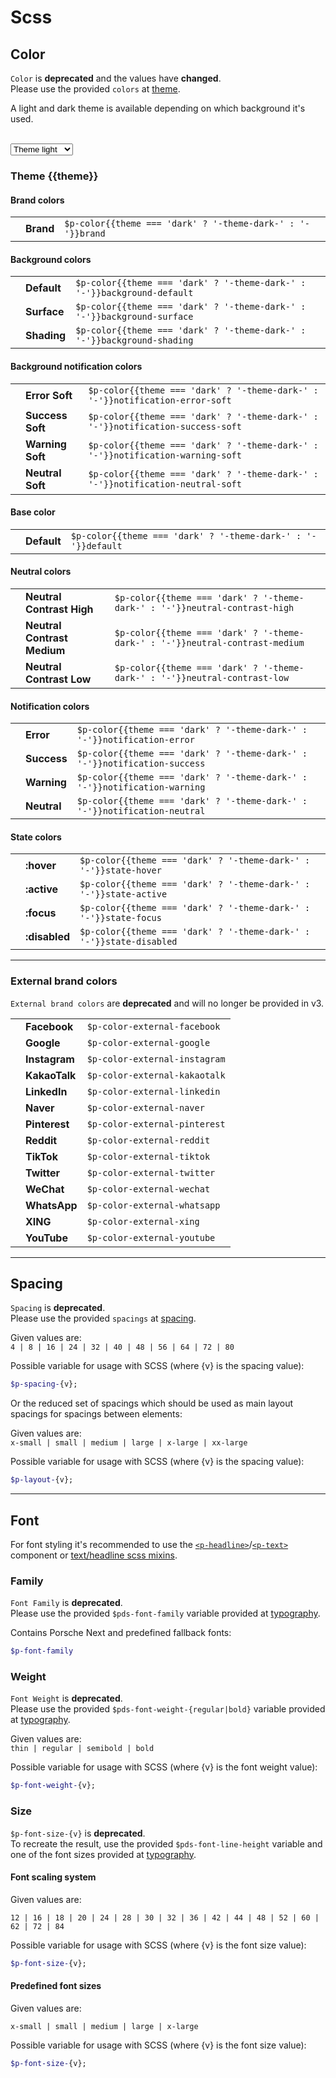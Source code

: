 # Scss

<TableOfContents></TableOfContents>

## Color

<p-inline-notification heading="Important note" state="error" persistent="true">
  <code>Color</code> is <strong>deprecated</strong> and the values have <strong>changed</strong>.<br>
  Please use the provided <code>colors</code> at <a href="styles/theme">theme</a>.
</p-inline-notification>

A light and dark theme is available depending on which background it's used.

<br>
<select id="theme-selector" v-model="theme" :data-selected="theme" aria-label="Select theme">
  <option disabled>Select theme</option>
  <option value="light">Theme light</option>
  <option value="dark">Theme dark</option>
</select>

### Theme {{theme}}

#### Brand colors

|                                            |           |                                                            |
| ------------------------------------------ | --------- | ---------------------------------------------------------- |
| <ColorBadge :theme="theme" color="brand"/> | **Brand** | `$p-color{{theme === 'dark' ? '-theme-dark-' : '-'}}brand` |

#### Background colors

|                                                         |             |                                                                         |
| ------------------------------------------------------- | ----------- | ----------------------------------------------------------------------- |
| <ColorBadge :theme="theme" color="background-default"/> | **Default** | `$p-color{{theme === 'dark' ? '-theme-dark-' : '-'}}background-default` |
| <ColorBadge :theme="theme" color="background-surface"/> | **Surface** | `$p-color{{theme === 'dark' ? '-theme-dark-' : '-'}}background-surface` |
| <ColorBadge :theme="theme" color="background-shading"/> | **Shading** | `$p-color{{theme === 'dark' ? '-theme-dark-' : '-'}}background-shading` |

#### Background notification colors

|                                                                |                  |                                                                                |
| -------------------------------------------------------------- | ---------------- | ------------------------------------------------------------------------------ |
| <ColorBadge :theme="theme" color="notification-error-soft"/>   | **Error Soft**   | `$p-color{{theme === 'dark' ? '-theme-dark-' : '-'}}notification-error-soft`   |
| <ColorBadge :theme="theme" color="notification-success-soft"/> | **Success Soft** | `$p-color{{theme === 'dark' ? '-theme-dark-' : '-'}}notification-success-soft` |
| <ColorBadge :theme="theme" color="notification-warning-soft"/> | **Warning Soft** | `$p-color{{theme === 'dark' ? '-theme-dark-' : '-'}}notification-warning-soft` |
| <ColorBadge :theme="theme" color="notification-neutral-soft"/> | **Neutral Soft** | `$p-color{{theme === 'dark' ? '-theme-dark-' : '-'}}notification-neutral-soft` |

#### Base color

|                                              |             |                                                              |
| -------------------------------------------- | ----------- | ------------------------------------------------------------ |
| <ColorBadge :theme="theme" color="default"/> | **Default** | `$p-color{{theme === 'dark' ? '-theme-dark-' : '-'}}default` |

#### Neutral colors

|                                                              |                             |                                                                              |
| ------------------------------------------------------------ | --------------------------- | ---------------------------------------------------------------------------- |
| <ColorBadge :theme="theme" color="neutral-contrast-high"/>   | **Neutral Contrast High**   | `$p-color{{theme === 'dark' ? '-theme-dark-' : '-'}}neutral-contrast-high`   |
| <ColorBadge :theme="theme" color="neutral-contrast-medium"/> | **Neutral Contrast Medium** | `$p-color{{theme === 'dark' ? '-theme-dark-' : '-'}}neutral-contrast-medium` |
| <ColorBadge :theme="theme" color="neutral-contrast-low"/>    | **Neutral Contrast Low**    | `$p-color{{theme === 'dark' ? '-theme-dark-' : '-'}}neutral-contrast-low`    |

#### Notification colors

|                                                           |             |                                                                           |
| --------------------------------------------------------- | ----------- | ------------------------------------------------------------------------- |
| <ColorBadge :theme="theme" color="notification-error"/>   | **Error**   | `$p-color{{theme === 'dark' ? '-theme-dark-' : '-'}}notification-error`   |
| <ColorBadge :theme="theme" color="notification-success"/> | **Success** | `$p-color{{theme === 'dark' ? '-theme-dark-' : '-'}}notification-success` |
| <ColorBadge :theme="theme" color="notification-warning"/> | **Warning** | `$p-color{{theme === 'dark' ? '-theme-dark-' : '-'}}notification-warning` |
| <ColorBadge :theme="theme" color="notification-neutral"/> | **Neutral** | `$p-color{{theme === 'dark' ? '-theme-dark-' : '-'}}notification-neutral` |

#### State colors

|                                                     |               |                                                                     |
| --------------------------------------------------- | ------------- | ------------------------------------------------------------------- |
| <ColorBadge :theme="theme" color="state-hover"/>    | **:hover**    | `$p-color{{theme === 'dark' ? '-theme-dark-' : '-'}}state-hover`    |
| <ColorBadge :theme="theme" color="state-active"/>   | **:active**   | `$p-color{{theme === 'dark' ? '-theme-dark-' : '-'}}state-active`   |
| <ColorBadge :theme="theme" color="state-focus"/>    | **:focus**    | `$p-color{{theme === 'dark' ? '-theme-dark-' : '-'}}state-focus`    |
| <ColorBadge :theme="theme" color="state-disabled"/> | **:disabled** | `$p-color{{theme === 'dark' ? '-theme-dark-' : '-'}}state-disabled` |

---

### External brand colors

<p-inline-notification heading="Important note" state="error" persistent="true">
  <code>External brand colors</code> are <strong>deprecated</strong> and will no longer be provided in v3.
</p-inline-notification>

|                                          |               |                               |
| ---------------------------------------- | ------------- | ----------------------------- |
| <ColorBadge color="external-facebook"/>  | **Facebook**  | `$p-color-external-facebook`  |
| <ColorBadge color="external-google"/>    | **Google**    | `$p-color-external-google`    |
| <ColorBadge color="external-instagram"/> | **Instagram** | `$p-color-external-instagram` |
| <ColorBadge color="external-kakaotalk"/> | **KakaoTalk** | `$p-color-external-kakaotalk` |
| <ColorBadge color="external-linkedin"/>  | **LinkedIn**  | `$p-color-external-linkedin`  |
| <ColorBadge color="external-naver"/>     | **Naver**     | `$p-color-external-naver`     |
| <ColorBadge color="external-pinterest"/> | **Pinterest** | `$p-color-external-pinterest` |
| <ColorBadge color="external-reddit"/>    | **Reddit**    | `$p-color-external-reddit`    |
| <ColorBadge color="external-tiktok"/>    | **TikTok**    | `$p-color-external-tiktok`    |
| <ColorBadge color="external-twitter"/>   | **Twitter**   | `$p-color-external-twitter`   |
| <ColorBadge color="external-wechat"/>    | **WeChat**    | `$p-color-external-wechat`    |
| <ColorBadge color="external-whatsapp"/>  | **WhatsApp**  | `$p-color-external-whatsapp`  |
| <ColorBadge color="external-xing"/>      | **XING**      | `$p-color-external-xing`      |
| <ColorBadge color="external-youtube"/>   | **YouTube**   | `$p-color-external-youtube`   |

---

## Spacing

<p-inline-notification heading="Important note" state="error" persistent="true">
  <code>Spacing</code> is <strong>deprecated</strong>.<br>
  Please use the provided <code>spacings</code> at <a href="styles/spacing">spacing</a>.
</p-inline-notification>

Given values are:  
`4 | 8 | 16 | 24 | 32 | 40 | 48 | 56 | 64 | 72 | 80`

Possible variable for usage with SCSS (where {v} is the spacing value):

```scss
$p-spacing-{v};
```

Or the reduced set of spacings which should be used as main layout spacings for spacings between elements:

Given values are:  
`x-small | small | medium | large | x-large | xx-large`

Possible variable for usage with SCSS (where {v} is the spacing value):

```scss
$p-layout-{v};
```

---

## Font

For font styling it's recommended to use the
[`<p-headline>`](components/typography/headline)/[`<p-text>`](components/typography/text) component or
[text/headline scss mixins](utilities-deprecated/scss/functions).

### Family

<p-inline-notification heading="Important note" state="error" persistent="true">
  <code>Font Family</code> is <strong>deprecated</strong>.<br>
  Please use the provided <code>$pds-font-family</code> variable provided at <a href="styles/typography">typography</a>.
</p-inline-notification>

Contains Porsche Next and predefined fallback fonts:

```scss
$p-font-family
```

### Weight

<p-inline-notification heading="Important note" state="error" persistent="true">
  <code>Font Weight</code> is <strong>deprecated</strong>.<br>
  Please use the provided <code>$pds-font-weight-{regular|bold}</code> variable provided at <a href="styles/typography">typography</a>.
</p-inline-notification>

Given values are:  
`thin | regular | semibold | bold`

Possible variable for usage with SCSS (where {v} is the font weight value):

```scss
$p-font-weight-{v};
```

### Size

<p-inline-notification heading="Important note" state="error" persistent="true">
  <code>$p-font-size-{v}</code> is <strong>deprecated</strong>.<br>
  To recreate the result, use the provided <code>$pds-font-line-height</code> variable and one of the font sizes provided at <a href="styles/typography">typography</a>.
</p-inline-notification>

#### Font scaling system

Given values are:

`12 | 16 | 18 | 20 | 24 | 28 | 30 | 32 | 36 | 42 | 44 | 48 | 52 | 60 | 62 | 72 | 84`

Possible variable for usage with SCSS (where {v} is the font size value):

```scss
$p-font-size-{v};
```

#### Predefined font sizes

Given values are:

`x-small | small | medium | large | x-large`

Possible variable for usage with SCSS (where {v} is the font size value):

```scss
$p-font-size-{v};
```

<script lang="ts">
import Vue from 'vue';
import Component from 'vue-class-component';
import { Theme } from '@/models';

@Component
export default class Variables extends Vue {
  public theme: Theme = 'light';
}
</script>
